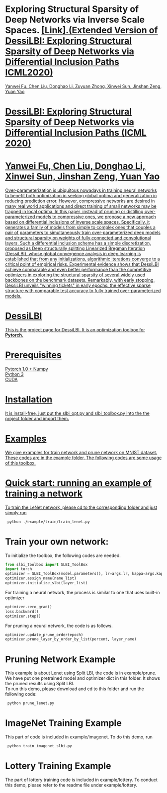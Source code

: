 # Exploring Structural Sparsity of Deep Networks via Inverse Scale Spaces.  <a href="https://arxiv.org/pdf/1905.09449.pdf"> <b>[Link].</b>(Extended Version of DessiLBI: Exploring Structural Sparsity of Deep Networks via Differential Inclusion Paths ICML2020)
Yanwei Fu, Chen Liu, Donghao Li, Zuyuan Zhong, Xinwei Sun, Jinshan Zeng, Yuan Yao
# DessiLBI: Exploring Structural Sparsity of Deep Networks via Differential Inclusion Paths (ICML 2020)
# Yanwei Fu, Chen Liu, Donghao Li, Xinwei Sun, Jinshan Zeng, Yuan Yao
Over-parameterization is ubiquitous nowadays in training neural networks to benefit both optimization in seeking global optima and generalization in reducing prediction error. However, compressive networks are desired in many real world applications and direct training of small networks may be trapped in local optima. In this paper, instead of pruning or distilling over-parameterized models to compressive ones, we propose a new approach based on differential inclusions of inverse scale spaces. Specifically, it generates a family of models from simple to complex ones that couples a pair of parameters to simultaneously train over-parameterized deep models and structural sparsity on weights of fully connected and convolutional layers. Such a differential inclusion scheme has a simple discretization, proposed as Deep structurally splitting Linearized Bregman Iteration (DessiLBI), whose global convergence analysis in deep learning is established that from any initializations, algorithmic iterations converge to a critical point of empirical risks. Experimental evidence shows that DessiLBI achieve comparable and even better performance than the competitive optimizers in exploring the structural sparsity of several widely used backbones on the benchmark datasets. Remarkably, with early stopping, DessiLBI unveils "winning tickets" in early epochs: the effective sparse structure with comparable test accuracy to fully trained over-parameterized models.


# DessiLBI

This is the project page for DessiLBI. It is an optimization toolbox for <a href="https://pytorch.org/"> <b>Pytorch.</b>

# Prerequisites
Pytorch 1.0 +
Numpy  
Python 3  
CUDA
# Installation
It is install-free, just put the slbi_opt.py and slbi_toolbox.py into the the project folder and import them. 
# Examples
We give examples for train network and prune network on MNIST dataset. These codes are in the example folder. The following codes are some usage of this toolbox.

# Quick start: running an example of training a  network

To train the LeNet network, please cd to the corresponding folder and just simply run   
```bash
 python ./example/train/train_lenet.py  
```

# Train your own network:
To initialize the toolbox, the following codes are needed.
```python
from slbi_toolbox import SLBI_ToolBox
import torch
optimizer = SLBI_ToolBox(model.parameters(), lr=args.lr, kappa=args.kappa, mu=args.mu, weight_decay=0)
optimizer.assign_name(name_list)
optimizer.initialize_slbi(layer_list)
```
For training a neural network, the process is similar to one that uses built-in optimizer
```python
optimizer.zero_grad()
loss.backward()
optimizer.step()
```

For pruning a neural network, the code is as follows.   

```python
optimizer.update_prune_order(epoch)
optimizer.prune_layer_by_order_by_list(percent, layer_name)
```

# Pruning Network Example
This example is about Lenet using Split LBI, the code is in example/prune. We have put one pretrained model and optimizer dict in this folder. It shows the pruned results using Split LBI.  
To run this demo, please download and cd to this folder and run the following code:  
```bash
 python prune_lenet.py 
 ```
# ImageNet Training Example
This part of code is included in example/imagenet. To do this demo, run 
```bash
 python train_imagenet_slbi.py
```
# Lottery Training Example
The part of lottery training code is included in example/lottery. To conduct this demo, please refer to the readme file under  example/lottery.


